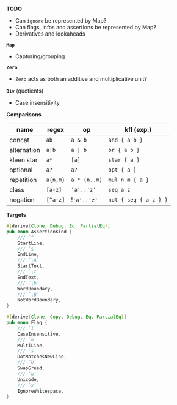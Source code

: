 **TODO**

- Can `ignore` be represented by Map?
- Can flags, infos and assertions be represented by Map?
- Derivatives and lookaheads

**`Map`**

- Capturing/grouping

**`Zero`**

- `Zero` acts as both an additive and multiplicative unit?

**`Div`** (quotients)

- Case insensitivity

**Comparisons**

| name | regex | op | kfl (exp.) |
| - | - | - | - |
| concat | `ab` | `a & b` | `and { a b }` |
| alternation | `a\|b` | `a \| b` | `or { a b }` |
| kleen star | `a*` | `[a]` | `star { a }`
| optional | `a?` | `a?` | `opt { a }` |
| repetition | `a{n,m}` | `a * (n..m)` | `mul n m { a }` |
| class | `[a-z]` | `'a'..'z'` | `seq a z` |
| negation | `[^a-z]` | !`'a'..'z'` | `not { seq { a z } }` |

**Targets**

```rust
#[derive(Clone, Debug, Eq, PartialEq)]
pub enum AssertionKind {
    /// `^`
    StartLine,
    /// `$`
    EndLine,
    /// `\A`
    StartText,
    /// `\z`
    EndText,
    /// `\b`
    WordBoundary,
    /// `\B`
    NotWordBoundary,
}
```

```rust
#[derive(Clone, Copy, Debug, Eq, PartialEq)]
pub enum Flag {
    /// `i`
    CaseInsensitive,
    /// `m`
    MultiLine,
    /// `s`
    DotMatchesNewLine,
    /// `U`
    SwapGreed,
    /// `u`
    Unicode,
    /// `x`
    IgnoreWhitespace,
}
```
